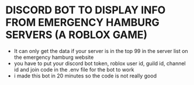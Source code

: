 # DISCORD BOT TO DISPLAY INFO FROM EMERGENCY HAMBURG SERVERS (A ROBLOX GAME)
- It can only get the data if your server is in the top 99 in the server list on the emergency hamburg website
- you have to put your discord bot token, roblox user id, guild id, channel id and join code in the .env file for the bot to work
- i made this bot in 20 minutes so the code is not really good
